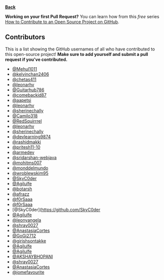 **[Back](/README.md/)**

**Working on your first Pull Request?** You can learn how from this _free_ series [How to Contribute to an Open Source Project on GitHub](https://egghead.io/series/how-to-contribute-to-an-open-source-project-on-github).

## Contributors

This is a list showing the GitHub usernames of all who have contributed to this open-source project! **Make sure to add yourself and submit a pull request if you've contributed.**

- [@Mehul1011](https://github.com/mehul1011)
- [@kelvinchan2406](https://github.com/kelvinchan2406)
- [@chetas411](https://github.com/chetas411)
- [@leonarhv](https://github.com/leonarhv)
- [@Guitarhub786](https://github.com/guitarhub786)
- [@comebackid87](https://github.com/comebackid87)
- [@aapetsi](https://github.com/aapetsi)
- [@leonarhv](https://github.com/leonarhv)
- [@sherinechally](https://github.com/sherinechally)
- [@Camilo318](https://github.com/Camilo318)
- [@RedSquirrrel](https://github.com/RedSquirrrel)
- [@leonarhv](https://github.com/leonarhv)
- [@sherinechally](https://github.com/sherinechally)
- [@devlearning9874](https://github.com/devlearning9874)
- [@rashidmakki](https://github.com/rashidmakki)
- [@pritesh11-10](https://github.com/pritesh11-10)
- [@armedev](https://github.com/armedev)
- [@sridarshan-webjava](https://github.com/sridarshan-webjava)
- [@mohitms007](https://github.com/mohitms007)
- [@monddelmundo](https://github.com/monddelmundo)
- [@wroblewskim95](https://github.com/wroblewskim95)
- [@SkyC0der](https://github.com/SkyC0der)
- [@Agilulfe](https://github.com/Agilulfe)
- [@botarsh](https://github.com/botarsh)
- [@afrazz](https://github.com/afrazz)
- [@f0rSaaa](https://github.com/f0rSaaa)
- [@f0rSaaa](https://github.com/f0rSaaa)
- [@SkyC0der](https://github.com/SkyC0der
- [@Agilulfe](https://github.com/Agilulfe)
- [@leonyangela](https://github.com/leonyangela)
- [@shray0027](https://githun.com/shray0027)
- [@AnastasiaCortes](https://github.com/AnastasiaCortes)
- [@GoGi2712](https://github.com/GoGi2712)
- [@girishsontakke](https://github.com/girishsontakke)
- [@Agilulfe](https://github.com/Agilulfe)
- [@Agilulfe](https://github.com/Agilulfe)
- [@AKSHAYBHOPANI](https://github.com/akshaybhopani)
- [@shray0027](https://githun.com/shray0027)
- [@AnastasiaCortes](https://github.com/AnastasiaCortes)
- [@jomefavourite](https://github.com/jomefavourite)
